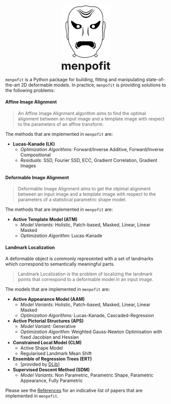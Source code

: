 <center>
  <img src="../../img/logo/menpofit_white_medium.png" alt="menpofit" width="30%"><br/>
  <strong style="font-size: 250%">menpofit</strong>
</center>

`menpofit` is a Python package for building, fitting and manipulating state-of-the-art 2D deformable models. In practice, `menpofit` is providing solutions to the following problems:

#### Affine Image Alignment
> An Affine Image Alignment algorithm aims to find the optimal alignment between an input image and a template image with respect to the parameters of an affine transform.

The methods that are implemented in `menpofit` are:
- **Lucas-Kanade (LK)**
  - _Optimization Algorithms:_ Forward/Inverse Additive, Forward/Inverse Compositional
  - _Residuals:_ SSD, Fourier SSD, ECC, Gradient Correlation, Gradient Images


#### Deformable Image Alignment
> Deformable Image Alignment aims to get the otpimal alignment between an input image and a template image with respect to the parameters of a statistical parametric shape model.

The methods that are implemented in `menpofit` are:
- **Active Template Model (ATM)**
  - _Model Variants:_ Holistic, Patch-based, Masked, Linear, Linear Masked
  - _Optimization Algorithm:_ Lucas-Kanade


#### Landmark Localization
A deformable object is commonly represented with a set of landmarks which correspond to semantically meaningful parts.

> Landmark Localization is the problem of localizing the landmark points that correspond to a deformable model in an input image.

The models that are implemented in `menpofit` are:
- **Active Appearance Model (AAM)**
  - _Model Variants:_ Holistic, Patch-based, Masked, Linear, Linear Masked
  - _Optimization Algorithms:_ Lucas-Kanade, Cascaded-Regression
- **Active Pictorial Structures (APS)**
  - _Model Variant:_ Generative
  - _Optimization Algorithm:_ Weighted Gauss-Newton Optimisation with fixed Jacobian and Hessian
- **Constrained Local Model (CLM)**
  - Active Shape Model
  - Regularised Landmark Mean Shift
- **Ensemble of Regression Trees (ERT)**
  - \[provided by [DLib](http://dlib.net/ "dlib C++ Library")\]
- **Supervised Descent Method (SDM)**
  - _Model Variants:_ Non Parametric, Parametric Shape, Parametric Appearance, Fully Parametric

Please see the [References](references.md "List of implemented papers.") for an indicative list of papers that are implemented in `menpofit`.
